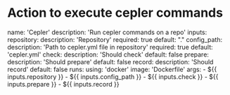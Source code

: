 # Action to execute cepler commands

name: 'Cepler'
description: 'Run cepler commands on a repo'
inputs:
  repository:
    description: 'Repository'
    required: true
    default: "."
  config_path:
    description: 'Path to cepler.yml file in repository'
    required: true
    default: 'cepler.yml'
  check:
    description: 'Should check'
    default: false
  prepare:
    description: 'Should prepare'
    default: false
  record:
    description: 'Should record'
    default: false
runs:
  using: 'docker'
  image: 'Dockerfile'
  args:
    - ${{ inputs.repository }}
    - ${{ inputs.config_path }}
    - ${{ inputs.check }}
    - ${{ inputs.prepare }}
    - ${{ inputs.record }}
